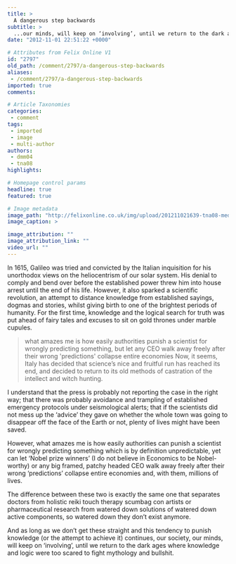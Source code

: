 ```yaml
---
title: >
  A dangerous step backwards
subtitle: >
  ...our minds, will keep on ‘involving’, until we return to the dark ages where knowledge and logic were too scared to fight mythology and bullshit.
date: "2012-11-01 22:51:22 +0000"

# Attributes from Felix Online V1
id: "2797"
old_path: /comment/2797/a-dangerous-step-backwards
aliases:
 - /comment/2797/a-dangerous-step-backwards
imported: true
comments:

# Article Taxonomies
categories:
 - comment
tags:
 - imported
 - image
 - multi-author
authors:
 - dmm04
 - tna08
highlights:

# Homepage control params
headline: true
featured: true

# Image metadata
image_path: "http://felixonline.co.uk/img/upload/201211021639-tna08-med3.jpeg"
image_caption: >

image_attribution: ""
image_attribution_link: ""
video_url: ""
---
```


In 1615, Galileo was tried and convicted by the Italian inquisition for his unorthodox views on the heliocentrism of our solar system. His denial to comply and bend over before the established power threw him into house arrest until the end of his life. However, it also sparked a scientific revolution, an attempt to distance knowledge from established sayings, dogmas and stories, whilst giving birth to one of the brightest periods of humanity. For the first time, knowledge and the logical search for truth was put ahead of fairy tales and excuses to sit on gold thrones under marble cupules.
> what amazes me is how easily authorities punish a scientist for wrongly predicting something, but let any CEO walk away freely after their wrong 'predictions' collapse entire economies
Now, it seems, Italy has decided that science’s nice and fruitful run has reached its end, and decided to return to its old methods of castration of the intellect and witch hunting.

I understand that the press is probably not reporting the case in the right way; that there was probably avoidance and trampling of established emergency protocols under seismological alerts; that if the scientists did not mess up the ‘advice’ they gave on whether the whole town was going to disappear off the face of the Earth or not, plenty of lives might have been saved.

However, what amazes me is how easily authorities can punish a scientist for wrongly predicting something which is by definition unpredictable, yet can let ‘Nobel prize winners’ (I do not believe in Economics to be Nobel-worthy) or any big framed, patchy headed CEO walk away freely after their wrong ‘predictions’ collapse entire economies and, with them, millions of lives.

The difference between these two is exactly the same one that separates doctors from holistic reiki touch therapy scumbag con artists or pharmaceutical research from watered down solutions of watered down active components, so watered down they don’t exist anymore.

And as long as we don’t get these straight and this tendency to punish knowledge (or the attempt to achieve it) continues, our society, our minds, will keep on ‘involving’, until we return to the dark ages where knowledge and logic were too scared to fight mythology and bullshit.
